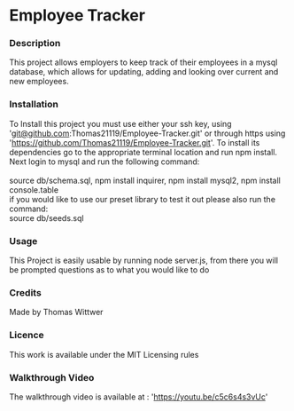 # Employee Tracker

### Description

This project allows employers to keep track of their employees in a mysql database, which allows for updating, adding and looking over current and new employees.

### Installation

To Install this project you must use either your ssh key, using 'git@github.com:Thomas21119/Employee-Tracker.git' or through https using 'https://github.com/Thomas21119/Employee-Tracker.git'. To install its dependencies go to the appropriate terminal location and run npm install. Next login to mysql and run the following command:  
<br> source db/schema.sql, npm install inquirer, npm install mysql2, npm install console.table
<br> if you would like to use our preset library to test it out please also run the command:
<br> source db/seeds.sql

### Usage

This Project is easily usable by running node server.js, from there you will be prompted questions as to what you would like to do

### Credits

Made by Thomas Wittwer

### Licence

This work is available under the MIT Licensing rules

### Walkthrough Video

The walkthrough video is available at : 'https://youtu.be/c5c6s4s3vUc'
